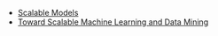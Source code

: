 * [Scalable Models](https://www.codementor.io/blog/scalable-ml-models-6rvtbf8dsd)
* [Toward Scalable Machine Learning and Data Mining](https://arxiv.org/ftp/arxiv/papers/1710/1710.00112.pdf)
